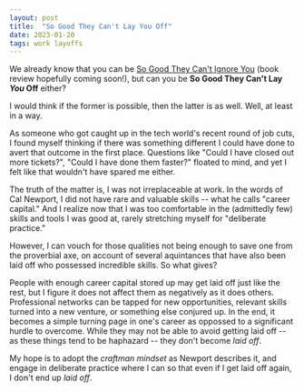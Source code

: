 ```yaml
---
layout: post
title:  "So Good They Can't Lay You Off"
date: 2023-01-20
tags: work layoffs
---
```


We already know that you can be [So Good They Can't Ignore You][So Good They Can't Ignore You] 
(book review hopefully coming soon!), but can you be <strong>So Good They Can't Lay _You_ Off</strong> either?

I would think if the former is possible, then the latter is as well. Well, at least in a way.

As someone who got caught up in the tech world's recent round of job cuts, I found myself thinking 
if there was something different I could have done to avert that outcome in the first place. Questions like "Could I have closed out more tickets?", "Could I have done them faster?" floated to mind, and yet I 
felt like that wouldn't have spared me either.

The truth of the matter is, I was not irreplaceable at work. In the words of Cal Newport, I did not have 
 rare and valuable skills -- what he calls "career capital." And I realize now that I was too comfortable 
 in the (admittedly few) skills and tools I was good at, rarely stretching myself for "deliberate practice."

 However, I can vouch for those qualities not being enough to save one from the proverbial axe, on 
 account of several aquintances that have also been laid off who possessed incredible skills. So what gives?

People with enough career capital stored up may get laid off just like the rest, but I figure it does 
not affect them as negatively as it does others. Professional networks can be tapped for new opportunities, relevant skills turned into a new venture, or something else conjured up. In the end, it 
becomes a simple turning page in one's career as oppossed to a significant hurdle to overcome. While they may not be able to avoid getting laid off -- as these things tend to be haphazard -- they don't become 
_laid off_.

My hope is to adopt the _craftman mindset_ as Newport describes it, and engage in deliberate practice 
where I can so that even if I get laid off again, I don't end up _laid off_.


[So Good They Can't Ignore You]: [https://www.calnewport.com/books/so-good/]